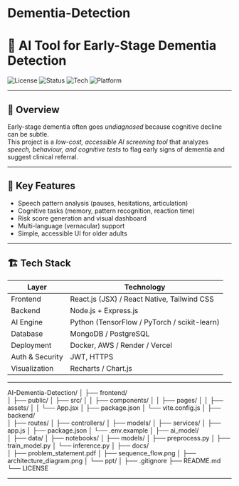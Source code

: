# Dementia-Detection
# 🧠 AI Tool for Early-Stage Dementia Detection

![License](https://img.shields.io/badge/license-MIT-blue.svg)
![Status](https://img.shields.io/badge/status-Active-brightgreen)
![Tech](https://img.shields.io/badge/AI-Powered-orange)
![Platform](https://img.shields.io/badge/platform-Web%20%7C%20Mobile-lightgrey)

---

## 📘 Overview
Early-stage dementia often goes *undiagnosed* because cognitive decline can be subtle.  
This project is a *low-cost, accessible AI screening tool* that analyzes *speech, behaviour, and cognitive tests* to flag early signs of dementia and suggest clinical referral.

---

## 🌟 Key Features
- Speech pattern analysis (pauses, hesitations, articulation)
- Cognitive tasks (memory, pattern recognition, reaction time)
- Risk score generation and visual dashboard
- Multi-language (vernacular) support
- Simple, accessible UI for older adults

---

## 🏗️ Tech Stack

| Layer | Technology |
|-------|------------|
| Frontend | React.js (JSX) / React Native, Tailwind CSS |
| Backend | Node.js + Express.js |
| AI Engine | Python (TensorFlow / PyTorch / scikit-learn) |
| Database | MongoDB / PostgreSQL |
| Deployment | Docker, AWS / Render / Vercel |
| Auth & Security | JWT, HTTPS |
| Visualization | Recharts / Chart.js |

---


AI-Dementia-Detection/
│
├── frontend/                
│   ├── public/
│   ├── src/
│   │   ├── components/
│   │   ├── pages/
│   │   ├── assets/
│   │   └── App.jsx
│   ├── package.json
│   └── vite.config.js
│
├── backend/                 
│   ├── routes/
│   ├── controllers/
│   ├── models/
│   ├── services/
│   ├── app.js
│   ├── package.json
│   └── .env.example
│
├── ai_model/               
│   ├── data/
│   ├── notebooks/
│   ├── models/
│   ├── preprocess.py
│   ├── train_model.py
│   └── inference.py
│
├── docs/                    
│   ├── problem_statement.pdf
│   ├── sequence_flow.png
│   ├── architecture_diagram.png
│   └── ppt/
│
├── .gitignore
├── README.md
└── LICENSE



---

